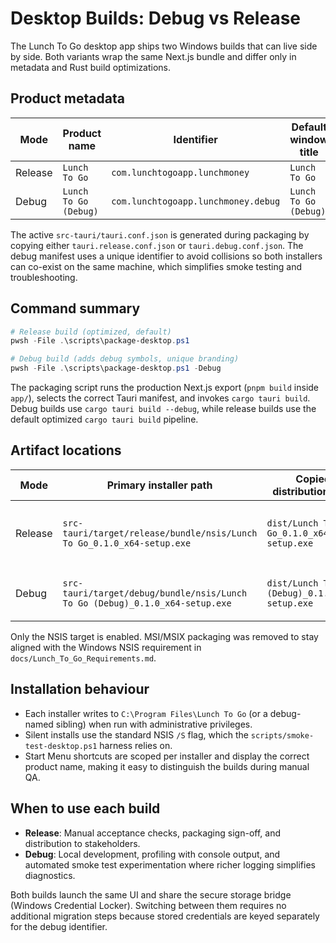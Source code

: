 # Desktop Builds: Debug vs Release

The Lunch To Go desktop app ships two Windows builds that can live side by side.
Both variants wrap the same Next.js bundle and differ only in metadata and Rust
build optimizations.

## Product metadata

| Mode    | Product name          | Identifier                          | Default window title  |
| ------- | --------------------- | ----------------------------------- | --------------------- |
| Release | `Lunch To Go`         | `com.lunchtogoapp.lunchmoney`       | `Lunch To Go`         |
| Debug   | `Lunch To Go (Debug)` | `com.lunchtogoapp.lunchmoney.debug` | `Lunch To Go (Debug)` |

The active `src-tauri/tauri.conf.json` is generated during packaging by copying
either `tauri.release.conf.json` or `tauri.debug.conf.json`. The debug manifest
uses a unique identifier to avoid collisions so both installers can co-exist on
the same machine, which simplifies smoke testing and troubleshooting.

## Command summary

```powershell
# Release build (optimized, default)
pwsh -File .\scripts\package-desktop.ps1

# Debug build (adds debug symbols, unique branding)
pwsh -File .\scripts\package-desktop.ps1 -Debug
```

The packaging script runs the production Next.js export (`pnpm build` inside
`app/`), selects the correct Tauri manifest, and invokes `cargo tauri build`.
Debug builds use `cargo tauri build --debug`, while release builds use the
default optimized `cargo tauri build` pipeline.

## Artifact locations

| Mode    | Primary installer path                                                       | Copied distribution path                       | Notes                          |
| ------- | ---------------------------------------------------------------------------- | ---------------------------------------------- | ------------------------------ |
| Release | `src-tauri/target/release/bundle/nsis/Lunch To Go_0.1.0_x64-setup.exe`       | `dist/Lunch To Go_0.1.0_x64-setup.exe`         | Uses NSIS, per-machine install |
| Debug   | `src-tauri/target/debug/bundle/nsis/Lunch To Go (Debug)_0.1.0_x64-setup.exe` | `dist/Lunch To Go (Debug)_0.1.0_x64-setup.exe` | Keeps console + debug info     |

Only the NSIS target is enabled. MSI/MSIX packaging was removed to stay aligned
with the Windows NSIS requirement in `docs/Lunch_To_Go_Requirements.md`.

## Installation behaviour

- Each installer writes to `C:\Program Files\Lunch To Go` (or a debug-named
  sibling) when run with administrative privileges.
- Silent installs use the standard NSIS `/S` flag, which the
  `scripts/smoke-test-desktop.ps1` harness relies on.
- Start Menu shortcuts are scoped per installer and display the correct product
  name, making it easy to distinguish the builds during manual QA.

## When to use each build

- **Release**: Manual acceptance checks, packaging sign-off, and distribution to
  stakeholders.
- **Debug**: Local development, profiling with console output, and automated
  smoke test experimentation where richer logging simplifies diagnostics.

Both builds launch the same UI and share the secure storage bridge (Windows
Credential Locker). Switching between them requires no additional migration
steps because stored credentials are keyed separately for the debug identifier.
